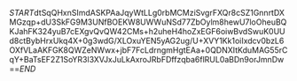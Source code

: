 $START$dtSqQHxnSImdASKPAaJqyWtLLg0rbMCMziSvgrFXQr8cSZ1GnnrtDXMGzqp+dU3SkFG9M3UNfBOEKW8UWWuNSd77ZbOylm8hewU7loOheuBQKJahFK324yuB7cEXgvQvQW42CMs+h2uheH4hoZxEGF6oiwBvdSwuK0UUd8ctBybHrxUkq4X+0g3wdG/XLOxuYEN5yAG2ug/U+XVY1Kk1oiIxdcv0bzL6OXfVLaAKFGK8QWZeNWwx+jbF7FcLdrngmHgtEAa+0QDNXItKduMAG55rCqY+BaTsEF2Z1SoYR3l3XVJxJuLkAxroJRbFDffzqba6flRUL0aBDn9orJmnDw==$END$